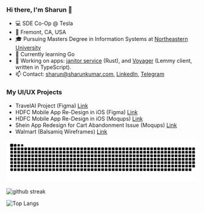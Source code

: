 ### Hi there, I'm Sharun 👋

- 💻 SDE Co-Op @ Tesla
- 📌 Fremont, CA, USA
- 🎓 Pursuing Masters Degree in Information Systems at [Northeastern University](https://www.northeastern.edu/)
- 🚀 Currently learning Go
- 🧰 Working on apps: [janitor service](https://github.com/sharunkumar/janitor) (Rust), and [Voyager](https://github.com/sharunkumar/voyager) (Lemmy client, written in TypeScript).
- 📫 Contact: sharun@sharunkumar.com, [LinkedIn](https://www.linkedin.com/in/sharun-kumar-ks/), [Telegram](https://t.me/sharunkumar)

### My UI/UX Projects
- TravelAI Project (Figma) [Link](https://www.figma.com/file/Uv0S4uupgJl5vhsMr4Mvvl/TravelAI-App?type=design&node-id=263%3A4106&mode=design&t=11lHn7UyfrsDP0uN-1)
- HDFC Mobile App Re-Design in iOS (Figma) [Link](https://www.figma.com/file/WhL3hXe0QQroN7jPQizwgy/HDFC?type=design&node-id=3%3A1414&t=9uCHIOcDO6AAndGd-1)
- HDFC Mobile App Re-Design in iOS (Moqups) [Link](uiux/hdfc-moqups.pdf)
- Shein App Redesign for Cart Abandonment Issue (Moqups) [Link](uiux/shein.pdf)
- Walmart (Balsamiq Wireframes) [Link](uiux/walmart.pdf)

<picture>
  <source media="(prefers-color-scheme: dark)" srcset="https://raw.githubusercontent.com/sharunkumar/sharunkumar/output/github-contribution-grid-snake-dark.svg">
  <source media="(prefers-color-scheme: light)" srcset="https://raw.githubusercontent.com/sharunkumar/sharunkumar/output/github-contribution-grid-snake.svg">
  <img alt="github contribution grid snake animation" src="https://raw.githubusercontent.com/sharunkumar/sharunkumar/output/github-contribution-grid-snake.svg">
</picture>

<!-- <div align="center">
<img src="https://github-readme-streak-stats.herokuapp.com/?user=sharunkumar&stroke=C5C5C5&background=000000&ring=599659&fire=599659&currStreakNum=C5C5C5&currStreakLabel=599659&sideNums=C5C5C5&sideLabels=599659&dates=ffffff&hide_border=true"/>
  <img src="https://github-readme-stats-git-masterrstaa-rickstaa.vercel.app/api/top-langs/?username=sharunkumar&langs_count=10&layout=compact&theme=react&hide_border=true&bg_color=000000&title_color=599659&hide=CSS"/>
  </div> -->

<!-- <div align="center"> -->

![github streak](https://github-readme-streak-stats.herokuapp.com/?user=sharunkumar&stroke=C5C5C5&background=000000&ring=599659&fire=599659&currStreakNum=C5C5C5&currStreakLabel=599659&sideNums=C5C5C5&sideLabels=599659&dates=ffffff&hide_border=true)

![Top Langs](https://github-readme-stats-git-masterrstaa-rickstaa.vercel.app/api/top-langs/?username=sharunkumar&langs_count=10&layout=compact&theme=react&hide_border=true&bg_color=000000&title_color=599659&hide=CSS,TSQL&card_width=445px)

<!-- </div> -->



<!--
**sharunkumar/sharunkumar** is a ✨ _special_ ✨ repository because its `README.md` (this file) appears on your GitHub profile.

Here are some ideas to get you started:

- 🔭 I’m currently working on ...
- 🌱 I’m currently learning ...
- 👯 I’m looking to collaborate on ...
- 🤔 I’m looking for help with ...
- 💬 Ask me about ...
- 📫 How to reach me: ...
- 😄 Pronouns: ...
- ⚡ Fun fact: ...
-->
